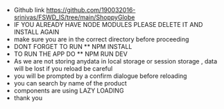 - Github link https://github.com/190032016-srinivas/FSWD_IS/tree/main/ShoppyGlobe
- IF YOU ALREADY HAVE NODE MODULES PLEASE DELETE IT AND INSTALL AGAIN
- make sure you are in the correct directory before proceeding
- DONT FORGET TO RUN \*\* NPM INSTALL
- TO RUN THE APP DO \*\* NPM RUN DEV
- As we are not storing anydata in local storage or session storage , data will be lost if you reload be careful
- you will be prompted by a confirm dialogue before reloading
- you can search by name of the product
- components are using LAZY LOADING
- thank you
